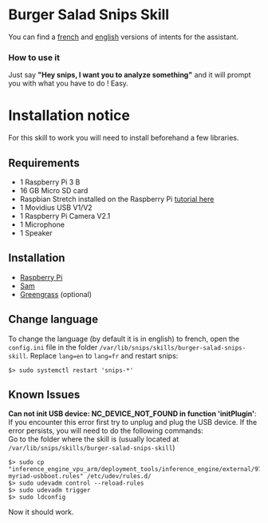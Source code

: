 # Burger Salad Snips Skill
  
You can find a [french](https://console.snips.ai/app-editor/skill_x7VKk0K00Nyv "French version of the assistant") and [english](https://console.snips.ai/app-editor/skill_x7Vo5Y9kExaq "English version of the assistant") versions of intents for the assistant.
  
### How to use it
Just say **"Hey snips, I want you to analyze something"** and it will prompt you with what you have to do ! Easy.

# Installation notice
  
For this skill to work you will need to install beforehand a few libraries.  
  
## Requirements

- 1 Raspberry Pi 3 B
- 16 GB Micro SD card
- Raspbian Stretch installed on the Raspberry Pi [tutorial here](https://www.raspberrypi.org/documentation/installation/installing-images/ "Raspbian Stretch installation tutorial")
- 1 Movidius USB V1/V2
- 1 Raspberry Pi Camera V2.1
- 1 Microphone
- 1 Speaker

## Installation

- [Raspberry Pi](./doc/PI.md "Pi OS installation and setup")
- [Sam](./doc/SAM.md "sam installation")
- [Greengrass](./doc/GREENGRASS.md "Greengrass setup") (optional)

## Change language
  
To change the language (by default it is in english) to french, open the `config.ini` file in the folder `/var/lib/snips/skills/burger-salad-snips-skill`.
Replace `lang=en` to `lang=fr` and restart snips:
```
$> sudo systemctl restart 'snips-*'
```
## Known Issues
    
**Can not init USB device: NC_DEVICE_NOT_FOUND in function 'initPlugin'**: If you encounter this error first try to unplug and plug the USB device. If the error persists, you will need to do the following commands:  
Go to the folder where the skill is (usually located at `/var/lib/snips/skills/burger-salad-snips-skill`)
```
$> sudo cp "inference_engine_vpu_arm/deployment_tools/inference_engine/external/97-myriad-usbboot.rules" /etc/udev/rules.d/
$> sudo udevadm control --reload-rules
$> sudo udevadm trigger
$> sudo ldconfig
```
Now it should work.
